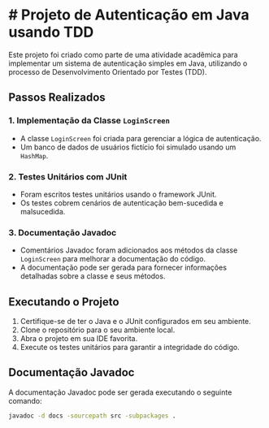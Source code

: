 # # Projeto de Autenticação em Java usando TDD

Este projeto foi criado como parte de uma atividade acadêmica para implementar um sistema de autenticação simples em Java, utilizando o processo de Desenvolvimento Orientado por Testes (TDD).

## Passos Realizados

### 1. Implementação da Classe `LoginScreen`

- A classe `LoginScreen` foi criada para gerenciar a lógica de autenticação.
- Um banco de dados de usuários fictício foi simulado usando um `HashMap`.

### 2. Testes Unitários com JUnit

- Foram escritos testes unitários usando o framework JUnit.
- Os testes cobrem cenários de autenticação bem-sucedida e malsucedida.

### 3. Documentação Javadoc

- Comentários Javadoc foram adicionados aos métodos da classe `LoginScreen` para melhorar a documentação do código.
- A documentação pode ser gerada para fornecer informações detalhadas sobre a classe e seus métodos.

## Executando o Projeto

1. Certifique-se de ter o Java e o JUnit configurados em seu ambiente.
2. Clone o repositório para o seu ambiente local.
3. Abra o projeto em sua IDE favorita.
4. Execute os testes unitários para garantir a integridade do código.

## Documentação Javadoc

A documentação Javadoc pode ser gerada executando o seguinte comando:

```bash
javadoc -d docs -sourcepath src -subpackages .
